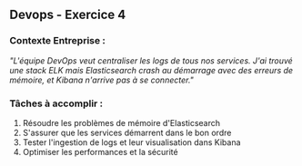 ## Devops - Exercice 4

### **Contexte Entreprise :**

*"L'équipe DevOps veut centraliser les logs de tous nos services. J'ai trouvé une stack ELK mais Elasticsearch crash au démarrage avec des erreurs de mémoire, et Kibana n'arrive pas à se connecter."*

### **Tâches à accomplir :**

1. Résoudre les problèmes de mémoire d'Elasticsearch
2. S'assurer que les services démarrent dans le bon ordre
3. Tester l'ingestion de logs et leur visualisation dans Kibana
4. Optimiser les performances et la sécurité